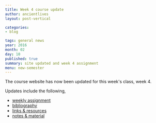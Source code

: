 ```yaml
---
title: Week 4 course update
author: ancientlives
layout: post-vertical

categories:
- blog

tags: general news
year: 2016
month: 02
day: 10
published: true
summary: site updated and week 4 assignment
menu: new-semester
---
```


The course website has now been updated for this week's class, week 4.

Updates include the following,

* [weekly assignment](/weekly_assignment)
* [bibliography](/bibliography)
* [links & resources](/links)
* [notes & material](/notes)

